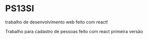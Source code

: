 # PS13SI
trabalho de desenvolvimento web feito com react!

Trabalho para cadastro de pessoas feito com react
primeira versão
